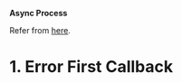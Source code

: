 **Async Process**

Refer from [here](https://github.com/asciidwango/js-primer).

# 1. Error First Callback

## 